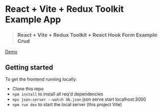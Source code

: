 # React + Vite + Redux Toolkit Example App


> ### React + Vite + Redux Toolkit + React Hook Form Example Crud

[Demo]()

## Getting started

To get the frontend running locally:

-  Clone this repo
- `npm install` to install all req'd dependencies
- `npx json-server --watch db.json` json serve start localhost:3000
- `npm run dev` to start the local server (this project Vite)


